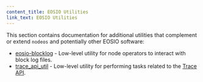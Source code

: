 ```yaml
---
content_title: EOSIO Utilities
link_text: EOSIO Utilities
---
```


This section contains documentation for additional utilities that complement or extend `nodeos` and potentially other EOSIO software:

* [eosio-blocklog](eosio-blocklog.md) - Low-level utility for node operators to interact with block log files.
* [trace_api_util](trace-api-util.md) - Low-level utility for performing tasks related to the [Trace API](../01_nodeos/03_plugins/trace_api_plugin/index.md).
